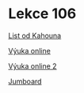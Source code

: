 # Lekce 106
[List od Kahouna](https://classroom.google.com/u/1/w/MTY5MzM1NTg0Nzk4/t/all)

[Výuka online](https://drive.google.com/file/d/1MIrMn0Dn2CmWXbD6WUGZKoa2JlSeJ2nd/view)

[Výuka online 2](https://drive.google.com/file/d/1fzT6GAA0YhKUu2atFZJF7PEJOpTuDCPi/view)

[Jumboard](https://jamboard.google.com/u/1/d/1EcLzHvDlYfxTIWXvQYJbqk3MTgil8jpJeKoyJf0ltB0/)